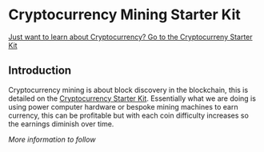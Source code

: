 # Cryptocurrency Mining Starter Kit

[Just want to learn about Cryptocurrency?  Go to the Cryptocurreny Starter Kit](README.md)

## Introduction
Cryptocurrency mining is about block discovery in the blockchain, this is detailed on the [Cryptocurrency Starter Kit](README.md).  Essentially what we are doing is using power computer hardware or bespoke mining machines to earn currency, this can be profitable but with each coin difficulty increases so the earnings diminish over time.

_More information to follow_